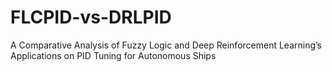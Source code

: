 # FLCPID-vs-DRLPID
A Comparative Analysis of Fuzzy Logic and Deep Reinforcement Learning’s Applications on PID Tuning for Autonomous Ships
